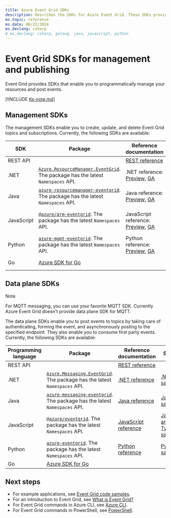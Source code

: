 ```yaml
---
title: Azure Event Grid SDKs
description: Describes the SDKs for Azure Event Grid. These SDKs provide management, publishing, and consumption of events in Azure Event Grid.
ms.topic: reference
ms.date: 08/22/2024
ms.devlang: csharp
# ms.devlang: csharp, golang, java, javascript, python
---
```


# Event Grid SDKs for management and publishing

Event Grid provides SDKs that enable you to programmatically manage your resources and post events.

[!INCLUDE [tls-note.md](./includes/tls-note.md)]

## Management SDKs

The management SDKs enable you to create, update, and delete Event Grid topics and subscriptions. Currently, the following SDKs are available:

| SDK | Package | Reference documentation |  Samples | 
| -------- | ------- | ----------------------- | ---- | 
| REST API | | [REST reference](/rest/api/eventgrid/controlplane-preview/ca-certificates) | |
| .NET | [`Azure.ResourceManager.EventGrid`](https://www.nuget.org/packages/Azure.ResourceManager.EventGrid/). The package has the latest `Namespaces` API. | .NET reference: [Preview](/dotnet/api/overview/azure/resourcemanager.eventgrid-readme?view=azure-dotnet-preview&preserve-view=true), [GA](/dotnet/api/overview/azure/event-grid) | [.NET samples](https://github.com/Azure/azure-sdk-for-net/tree/main/sdk/eventgrid/Azure.ResourceManager.EventGrid/tests/Generated/Samples) |
| Java | [`azure-resourcemanager-eventgrid`](https://central.sonatype.com/artifact/com.azure.resourcemanager/azure-resourcemanager-eventgrid/). The package has the latest `Namespaces` API. | Java reference: [Preview](/java/api/overview/azure/resourcemanager-eventgrid-readme?view=azure-java-preview&preserve-view=true), [GA](/java/api/overview/azure/event-grid) | [Java samples](https://github.com/azure/azure-sdk-for-java/tree/main/sdk/eventgrid/azure-resourcemanager-eventgrid/src/samples) |
| JavaScript | [`@azure/arm-eventgrid`](https://www.npmjs.com/package/@azure/arm-eventgrid). The package has the latest `Namespaces` API. | JavaScript reference: [Preview](/javascript/api/overview/azure/arm-eventgrid-readme?view=azure-node-preview&preserve-view=true), [GA](/javascript/api/overview/azure/event-grid) | [JavaScript and TypeScript samples](https://github.com/Azure/azure-sdk-for-js/tree/main/sdk/eventgrid/arm-eventgrid) |
| Python | [`azure-mgmt-eventgrid`](https://pypi.org/project/azure-mgmt-eventgrid/). The package has the latest `Namespaces` API. | Python reference: [Preview](/python/api/azure-mgmt-eventgrid/?view=azure-python-preview&preserve-view=true), [GA](/python/api/overview/azure/event-grid) | [Python samples](https://github.com/Azure/azure-sdk-for-python/tree/main/sdk/eventgrid/azure-mgmt-eventgrid/generated_samples)
| Go | [Azure SDK for Go](https://github.com/Azure/azure-sdk-for-go) | | [Go samples](https://github.com/Azure-Samples/azure-sdk-for-go-samples/tree/main/sdk/resourcemanager/eventgrid) |


## Data plane SDKs

> [!NOTE]
> For MQTT messaging, you can use your favorite MQTT SDK.  Currently Azure Event Grid doesn't provide data plane SDK for MQTT.

The data plane SDKs enable you to post events to topics by taking care of authenticating, forming the event, and asynchronously posting to the specified endpoint. They also enable you to consume first party events. Currently, the following SDKs are available:

| Programming language | Package | Reference documentation |  Samples | 
| -------------------- | ---------- | ------------------- | -------- |
| REST API | | [REST reference](/rest/api/eventgrid/dataplane-preview/publish-cloud-events) |
| .NET | [`Azure.Messaging.EventGrid`](https://www.nuget.org/packages/Azure.Messaging.EventGrid/). The package has the latest `Namespaces` API. | [.NET reference](/dotnet/api/overview/azure/messaging.eventgrid-readme?view=azure-dotnet-preview&preserve-view=true) | [.NET samples](https://github.com/Azure/azure-sdk-for-net/tree/main/sdk/eventgrid/Azure.Messaging.EventGrid/samples) |
|Java | [`azure-messaging-eventgrid`](https://central.sonatype.com/artifact/com.azure/azure-messaging-eventgrid/). The package has the latest `Namespaces` API. |  [Java reference](/java/api/overview/azure/messaging-eventgrid-readme?view=azure-java-preview&preserve-view=true) | [Java samples](https://github.com/Azure/azure-sdk-for-java/tree/main/sdk/eventgrid/azure-messaging-eventgrid/src/samples/java) |
| JavaScript | [`@azure/eventgrid`](https://www.npmjs.com/package/@azure/eventgrid). The package has the latest `Namespaces` API. | [JavaScript reference](/javascript/api/overview/azure/eventgrid-readme?view=azure-node-preview&preserve-view=true) | [JavaScript and TypeScript samples](https://github.com/Azure/azure-sdk-for-js/tree/main/sdk/eventgrid/eventgrid) |
| Python | [`azure-eventgrid`](https://pypi.org/project/azure-eventgrid/). The package has the latest `Namespaces` API. | [Python reference](/python/api/overview/azure/eventgrid-readme?view=azure-python-preview&preserve-view=true) | [Python samples](https://github.com/Azure/azure-sdk-for-python/tree/main/sdk/eventgrid/azure-eventgrid/samples) |
| Go | [Azure SDK for Go](https://github.com/Azure/azure-sdk-for-go) | | |


## Next steps

* For example applications, see [Event Grid code samples](https://azure.microsoft.com/resources/samples/?sort=0&service=event-grid).
* For an introduction to Event Grid, see [What is Event Grid?](overview.md)
* For Event Grid commands in Azure CLI, see [Azure CLI](/cli/azure/eventgrid).
* For Event Grid commands in PowerShell, see [PowerShell](/powershell/module/az.eventgrid).
